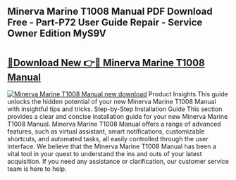 ## Minerva Marine T1008 Manual PDF Download Free - Part-P72 User Guide Repair - Service Owner Edition MyS9V

# <h2><a href="http://bc98144.oget.top/?id=Minerva+Marine+T1008+Manual">🔗Download New 👉🔴 Minerva Marine T1008 Manual</a></h2>

[![Minerva Marine T1008 Manual new download](https://i.imgur.com/5g1atiW.png)](http://bc98144.oget.top/?id=Minerva+Marine+T1008+Manual)
Product Insights This guide unlocks the hidden potential of your new Minerva Marine T1008 Manual with insightful tips and tricks. Step-by-Step Installation Guide This section provides a clear and concise installation guide for your new Minerva Marine T1008 Manual. Minerva Marine T1008 Manual offers a range of advanced features, such as virtual assistant, smart notifications, customizable shortcuts, and automated tasks, all easily controlled through the user interface. We believe that the Minerva Marine T1008 Manual has been a vital tool in your quest to understand the ins and outs of your latest acquisition. If you need any assistance or clarification, our customer service team is here to help.
